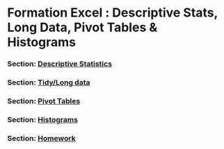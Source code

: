  
# Formation Excel : Descriptive Stats, Long Data, Pivot Tables & Histograms

### Section: [Descriptive Statistics](DescriptiveStats.md)

### Section: [Tidy/Long data](TidyData.md)

### Section: [Pivot Tables](PivotTables.md)

### Section: [Histograms](Histograms.md)

### Section: [Homework](Homework.md)
